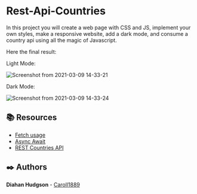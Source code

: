# Rest-Api-Countries

In this project you will create a web page with CSS and JS, implement your own styles, make a responsive website, add a dark mode, and consume a country api using all the magic of Javascript. 

Here the final result:

Light Mode:

![Screenshot from 2021-03-09 14-33-21](https://user-images.githubusercontent.com/51680831/110527837-72fd4880-80e5-11eb-8199-142985727bee.png)

Dark Mode:  

![Screenshot from 2021-03-09 14-33-24](https://user-images.githubusercontent.com/51680831/110527912-8c9e9000-80e5-11eb-9ab2-46ee74ff6249.png)

## :books: Resources
* [Fetch usage](https://developer.mozilla.org/en-US/docs/Web/API/Fetch_API/Using_Fetch)
* [Async Await](https://developer.mozilla.org/en-US/docs/Web/JavaScript/Reference/Statements/async_function)
* [REST Countries API](https://restcountries.eu/)

## :black_nib: Authors
**Diahan Hudgson**  -  [Caroll1889](https://github.com/Caroll1889)